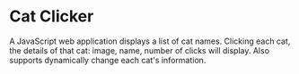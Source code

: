 # Cat Clicker

A JavaScript web application displays a list of cat names. Clicking each cat, the details of that cat: image, name, number of clicks will display. Also supports dynamically change each cat's information.
